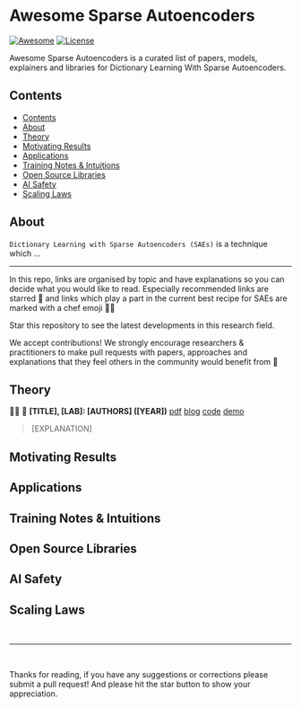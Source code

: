 # Awesome Sparse Autoencoders

[![Awesome](https://awesome.re/badge.svg)](https://awesome.re)
[![License](https://img.shields.io/badge/License-Apache_2.0-blue.svg)](https://opensource.org/licenses/Apache-2.0)

Awesome Sparse Autoencoders is a curated list of papers,
models, explainers and libraries for Dictionary Learning With Sparse Autoencoders.

## Contents

- [Contents](#contents)
- [About](#about)
- [Theory](#theory)
- [Motivating Results](#motivating-results)
- [Applications](#applications)
- [Training Notes \& Intuitions](#training-notes--intuitions)
- [Open Source Libraries](#open-source-libraries)
- [AI Safety](#ai-safety)
- [Scaling Laws](#scaling-laws)

## About

`Dictionary Learning with Sparse Autoencoders (SAEs)` is a technique which ...

---

In this repo, links are organised by topic and have explanations so you can
decide what you would like to read. Especially recommended links are starred 🌟 and links which play a part in the current best recipe for SAEs are marked with a chef emoji 🧑‍🍳

Star this repository to see the latest developments in this research field.

We accept contributions! We strongly encourage researchers & practitioners to
make pull requests with papers, approaches and explanations that they feel
others in the community would benefit from 🤗

<!-- Ordered by topic, then date published -->

## Theory

🧑‍🍳 🌟 **[TITLE], [LAB]: [AUTHORS] ([YEAR])**
[pdf]([LINK])
[blog]([LINK])
[code]([LINK])
[demo]([LINK])

> [EXPLANATION]

## Motivating Results


## Applications

## Training Notes & Intuitions


## Open Source Libraries

<!-- ## Multimodal -->

## AI Safety

<!-- Explainer -->

## Scaling Laws


<!-- ## Other -->

<!-- ## Approaches We're Excited To See Explored More


-->

<br>

---

<br>

Thanks for reading, if you have any suggestions or corrections please submit a
pull request! And please hit the star button to show your appreciation.
